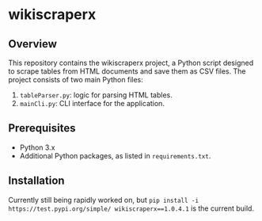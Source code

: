 # wikiscraperx

## Overview
This repository contains the wikiscraperx project, a Python script designed to scrape tables from HTML documents and save them as CSV files. The project consists of two main Python files:

1. `tableParser.py`:  logic for parsing HTML tables.
2. `mainCli.py`:  CLI interface for the application.

## Prerequisites

- Python 3.x
- Additional Python packages, as listed in `requirements.txt`.

## Installation
Currently still being rapidly worked on, but `pip install -i https://test.pypi.org/simple/ wikiscraperx==1.0.4.1` is the current build. 